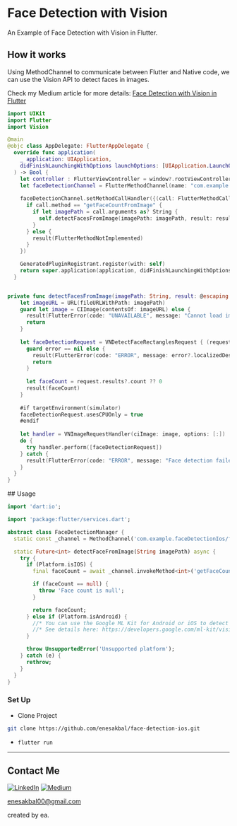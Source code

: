 # Face Detection with Vision

An Example of Face Detection with Vision in Flutter.

## How it works
Using MethodChannel to communicate between Flutter and Native code, we can use the Vision API to detect faces in images.

Check my Medium article for more details: [Face Detection with Vision in Flutter](https://medium.com/@enesakbal00/flutter-face-detection-on-ios-with-vision-7d6eda867541)

```swift
import UIKit
import Flutter
import Vision

@main
@objc class AppDelegate: FlutterAppDelegate {
  override func application(
    _ application: UIApplication,
    didFinishLaunchingWithOptions launchOptions: [UIApplication.LaunchOptionsKey: Any]?
  ) -> Bool {
    let controller : FlutterViewController = window?.rootViewController as! FlutterViewController
    let faceDetectionChannel = FlutterMethodChannel(name: "com.example.faceDetectionIos/faceDetectionIos", binaryMessenger: controller.binaryMessenger)
    
    faceDetectionChannel.setMethodCallHandler({(call: FlutterMethodCall, result: @escaping FlutterResult) -> Void in
      if call.method == "getFaceCountFromImage" {
        if let imagePath = call.arguments as? String {
          self.detectFacesFromImage(imagePath: imagePath, result: result)
        }
      } else {
        result(FlutterMethodNotImplemented)
      }
    })

    GeneratedPluginRegistrant.register(with: self)
    return super.application(application, didFinishLaunchingWithOptions: launchOptions)
  }


private func detectFacesFromImage(imagePath: String, result: @escaping FlutterResult) {
    let imageURL = URL(fileURLWithPath: imagePath)
    guard let image = CIImage(contentsOf: imageURL) else {
      result(FlutterError(code: "UNAVAILABLE", message: "Cannot load image", details: nil))
      return
    }
    
    let faceDetectionRequest = VNDetectFaceRectanglesRequest { (request, error) in
      guard error == nil else {
        result(FlutterError(code: "ERROR", message: error?.localizedDescription, details: nil))
        return
      }
      
      let faceCount = request.results?.count ?? 0
      result(faceCount)
    }
    
    #if targetEnvironment(simulator)
    faceDetectionRequest.usesCPUOnly = true
    #endif
    
    let handler = VNImageRequestHandler(ciImage: image, options: [:])
    do {
      try handler.perform([faceDetectionRequest])
    } catch {
      result(FlutterError(code: "ERROR", message: "Face detection failed", details: error.localizedDescription))
    }
  }
}
```


## Usage
```dart
import 'dart:io';

import 'package:flutter/services.dart';

abstract class FaceDetectionManager {
  static const _channel = MethodChannel('com.example.faceDetectionIos/faceDetectionIos');

  static Future<int> detectFaceFromImage(String imagePath) async {
    try {
      if (Platform.isIOS) {
        final faceCount = await _channel.invokeMethod<int>('getFaceCountFromImage', imagePath);

        if (faceCount == null) {
          throw 'Face count is null';
        }

        return faceCount;
      } else if (Platform.isAndroid) {
        //* You can use the Google ML Kit for Android or iOS to detect faces in an image.
        //* See details here: https://developers.google.com/ml-kit/vision/face-detection
      }

      throw UnsupportedError('Unsupported platform');
    } catch (e) {
      rethrow;
    }
  }
}
```


### Set Up
- Clone Project
```bash
git clone https://github.com/enesakbal/face-detection-ios.git
```

- ```flutter run```

---


## Contact Me
[![LinkedIn](https://img.shields.io/badge/linkedin-0A66C2?style=for-the-badge&logo=linkedin&logoColor=white)](https://www.linkedin.com/in/enesakbl/)
[![Medium](https://img.shields.io/badge/Medium-12100E?style=for-the-badge&logo=medium&logoColor=white)](https://medium.com/@enesakbal00)

enesakbal00@gmail.com

created by ea.